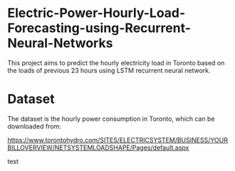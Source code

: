 # Electric-Power-Hourly-Load-Forecasting-using-Recurrent-Neural-Networks
This project aims to predict the hourly electricity load in Toronto based on the loads of previous 23 hours using LSTM recurrent neural network.

# Dataset

The dataset is the hourly power consumption in Toronto, which can be downloaded from:

https://www.torontohydro.com/SITES/ELECTRICSYSTEM/BUSINESS/YOURBILLOVERVIEW/NETSYSTEMLOADSHAPE/Pages/default.aspx



test